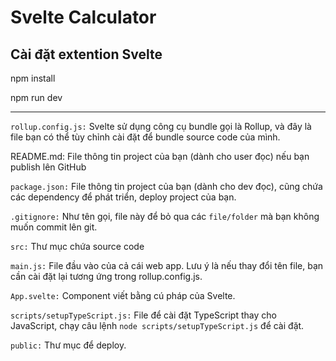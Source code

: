 # Svelte Calculator

## Cài đặt extention Svelte 

npm install

npm run dev
___

`rollup.config.js:` Svelte sử dụng công cụ bundle gọi là Rollup, và đây là file bạn có thể tùy chỉnh cài đặt để bundle source code của mình.

README.md: File thông tin project của bạn (dành cho user đọc) nếu bạn publish lên GitHub

`package.json:` File thông tin project của bạn (dành cho dev đọc), cũng chứa các dependency để phát triển, deploy project của bạn.

`.gitignore:` Như tên gọi, file này để bỏ qua các `file/folder` mà bạn không muốn commit lên git.

`src:` Thư mục chứa source code

`main.js:` File đầu vào của cả cái web app. Lưu ý là nếu thay đổi tên file, bạn cần cài đặt lại tương ứng trong rollup.config.js.

`App.svelte:` Component viết bằng cú pháp của Svelte.

`scripts/setupTypeScript.js:` File để cài đặt TypeScript thay cho JavaScript, chạy câu lệnh `node scripts/setupTypeScript.js` để cài đặt.

`public:` Thư mục để deploy.
